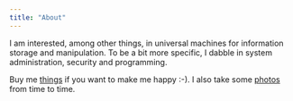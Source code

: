 ```yaml
---
title: "About"
---
```


I am interested, among other things, in universal machines for information storage and manipulation. To be a bit more specific, I dabble in system administration, security and programming.

Buy me [things](https://amzn.com/w/23WE353M6O53S) if you want to make me happy :-). I also take some [photos](https://www.flickr.com/photos/jozrei) from time to time.

